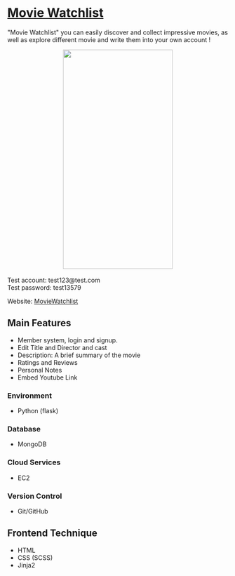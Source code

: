 # [Movie Watchlist](https://movie.rickchen.site/login)

"Movie Watchlist" you can easily discover and collect impressive movies, as well as explore different movie and write them into your own account !


<div align="center">
    <img src="watchlist_demo.gif" align="center" height="500" width="250">
</div>

<br/>
Test account: test123@test.com<br/>
Test password: test13579<br/>

Website: [MovieWatchlist](https://movie.rickchen.site)


## Main Features

- Member system, login and signup.
- Edit Title and Director and cast
- Description: A brief summary of the movie
- Ratings and Reviews
- Personal Notes
- Embed Youtube Link



### Environment

- Python (flask)

### Database

- MongoDB

### Cloud Services

- EC2

### Version Control

- Git/GitHub

## Frontend Technique

- HTML
- CSS (SCSS)
- Jinja2